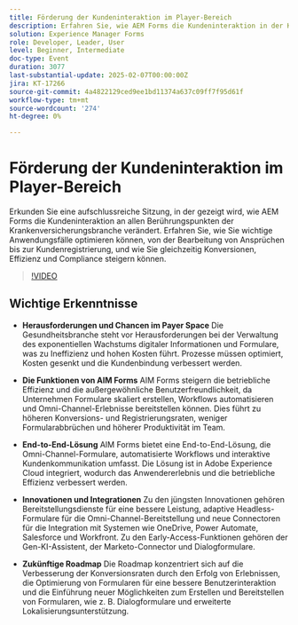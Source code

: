 ```yaml
---
title: Förderung der Kundeninteraktion im Player-Bereich
description: Erfahren Sie, wie AEM Forms die Kundeninteraktion in der Krankenversicherungsbranche revolutioniert, indem es die Bearbeitung von Ansprüchen und die Kundenregistrierung vereinfacht und Konversionen, Effizienz und Compliance verbessert.
solution: Experience Manager Forms
role: Developer, Leader, User
level: Beginner, Intermediate
doc-type: Event
duration: 3077
last-substantial-update: 2025-02-07T00:00:00Z
jira: KT-17266
source-git-commit: 4a4822129ced9ee1bd11374a637c09ff7f95d61f
workflow-type: tm+mt
source-wordcount: '274'
ht-degree: 0%

---
```



# Förderung der Kundeninteraktion im Player-Bereich

Erkunden Sie eine aufschlussreiche Sitzung, in der gezeigt wird, wie AEM Forms die Kundeninteraktion an allen Berührungspunkten der Krankenversicherungsbranche verändert. Erfahren Sie, wie Sie wichtige Anwendungsfälle optimieren können, von der Bearbeitung von Ansprüchen bis zur Kundenregistrierung, und wie Sie gleichzeitig Konversionen, Effizienz und Compliance steigern können.

>[!VIDEO](https://video.tv.adobe.com/v/3444127/?learn=on&enablevpops)

## Wichtige Erkenntnisse

* **Herausforderungen und Chancen im Payer Space** Die Gesundheitsbranche steht vor Herausforderungen bei der Verwaltung des exponentiellen Wachstums digitaler Informationen und Formulare, was zu Ineffizienz und hohen Kosten führt. Prozesse müssen optimiert, Kosten gesenkt und die Kundenbindung verbessert werden.

* **Die Funktionen von AIM Forms** AIM Forms steigern die betriebliche Effizienz und die außergewöhnliche Benutzerfreundlichkeit, da Unternehmen Formulare skaliert erstellen, Workflows automatisieren und Omni-Channel-Erlebnisse bereitstellen können. Dies führt zu höheren Konversions- und Registrierungsraten, weniger Formularabbrüchen und höherer Produktivität im Team.

* **End-to-End-Lösung** AIM Forms bietet eine End-to-End-Lösung, die Omni-Channel-Formulare, automatisierte Workflows und interaktive Kundenkommunikation umfasst. Die Lösung ist in Adobe Experience Cloud integriert, wodurch das Anwendererlebnis und die betriebliche Effizienz verbessert werden.

* **Innovationen und Integrationen** Zu den jüngsten Innovationen gehören Bereitstellungsdienste für eine bessere Leistung, adaptive Headless-Formulare für die Omni-Channel-Bereitstellung und neue Connectoren für die Integration mit Systemen wie OneDrive, Power Automate, Salesforce und Workfront. Zu den Early-Access-Funktionen gehören der Gen-KI-Assistent, der Marketo-Connector und Dialogformulare.

* **Zukünftige Roadmap** Die Roadmap konzentriert sich auf die Verbesserung der Konversionsraten durch den Erfolg von Erlebnissen, die Optimierung von Formularen für eine bessere Benutzerinteraktion und die Einführung neuer Möglichkeiten zum Erstellen und Bereitstellen von Formularen, wie z. B. Dialogformulare und erweiterte Lokalisierungsunterstützung.